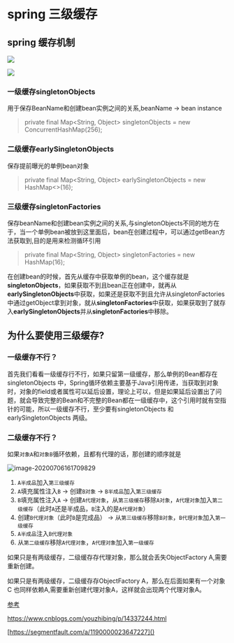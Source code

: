 # spring 三级缓存

## spring 缓存机制

![](https://img2020.cnblogs.com/blog/2027777/202008/2027777-20200822213542986-1450430873.png)

![](https://img2020.cnblogs.com/blog/2027777/202008/2027777-20200822224312938-1691750102.png)

### 一级缓存singletonObjects

用于保存BeanName和创建bean实例之间的关系,beanName -> bean instance

> private final Map<String, Object> singletonObjects = new ConcurrentHashMap(256);

### 二级缓存earlySingletonObjects

保存提前曝光的单例bean对象

> private final Map<String, Object> earlySingletonObjects = new HashMap<>(16);

### 三级缓存singletonFactories

保存beanName和创建bean实例之间的关系,与singletonObjects不同的地方在于，当一个单例bean被放到这里面后，bean在创建过程中，可以通过getBean方法获取到,目的是用来检测循环引用

> private final Map<String, Object> singletonFactories = new HashMap(16);

在创建bean的时候，首先从缓存中获取单例的bean，这个缓存就是**singletonObjects**，如果获取不到且bean正在创建中，就再从**earlySingletonObjects**中获取，如果还是获取不到且允许从singletonFactories中通过getObject拿到对象，就从**singletonFactories**中获取，如果获取到了就存入**earlySingletonObjects**并从**singletonFactories**中移除。

## 为什么要使用三级缓存?

### 一级缓存不行？

首先我们看看一级缓存行不行，如果只留第一级缓存，那么单例的Bean都存在singletonObjects 中，Spring循环依赖主要基于Java引用传递，当获取到对象时，对象的field或者属性可以延后设置，理论上可以，但是如果延后设置出了问题，就会导致完整的Bean和不完整的Bean都在一级缓存中，这个引用时就有空指针的可能，所以一级缓存不行，至少要有singletonObjects 和earlySingletonObjects 两级。

### 二级缓存不行？

如果`对象A`和`对象B`循环依赖，且都有代理的话，那创建的顺序就是

![image-20200706161709829](https://imgconvert.csdnimg.cn/aHR0cHM6Ly9naXRlZS5jb20vd3hfY2MzNDdiZTY5Ni9ibG9nSW1hZ2UvcmF3L21hc3Rlci9pbWFnZS0yMDIwMDcwNjE2MTcwOTgyOS5wbmc?x-oss-process=image/format,png)

1. `A半成品`加入`第三级缓存`
2. `A`填充属性注入`B` -> 创建`B对象` -> `B半成品`加入`第三级缓存`
3. `B`填充属性注入`A` -> 创建`A代理对象`，从`第三级缓存`移除`A对象`，`A代理对象`加入`第二级缓存`（此时`A`还是半成品，`B`注入的是`A代理对象`）
4. 创建`B代理对象`（此时`B`是完成品） -> 从`第三级缓存`移除`B对象`，`B代理对象`加入`第一级缓存`
5. `A半成品`注入`B代理对象`
6. 从`第二级缓存`移除`A代理对象`，`A代理对象`加入`第一级缓存`

如果只是有两级缓存，二级缓存存代理对象，那么就会丢失ObjectFactory A,需要重新创建。

如果只是有两级缓存，二级缓存存ObjectFactory A，那么在后面如果有一个对象C 也同样依赖A,需要重新创建代理对象A，这样就会出现两个代理对象A。

[参考](https://www.cnblogs.com/semi-sub/p/13548479.html)

https://www.cnblogs.com/youzhibing/p/14337244.html

[https://segmentfault.com/a/1190000023647227]()